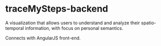 # traceMySteps-backend
A visualization that allows users to understand and analyze their spatio-temporal information, with focus on personal semantics.

Connects with AngularJS front-end.
